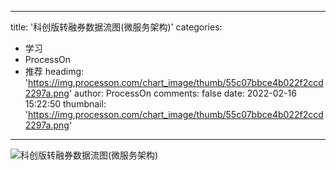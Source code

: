 
---
title: '科创版转融券数据流图(微服务架构)'
categories: 
 - 学习
 - ProcessOn
 - 推荐
headimg: 'https://img.processon.com/chart_image/thumb/55c07bbce4b022f2ccd2297a.png'
author: ProcessOn
comments: false
date: 2022-02-16 15:22:50
thumbnail: 'https://img.processon.com/chart_image/thumb/55c07bbce4b022f2ccd2297a.png'
---

<div>   
<img class="thumb" alt="科创版转融券数据流图(微服务架构)" src="https://img.processon.com/chart_image/thumb/55c07bbce4b022f2ccd2297a.png" referrerpolicy="no-referrer">
<p></p>  
</div>
            
